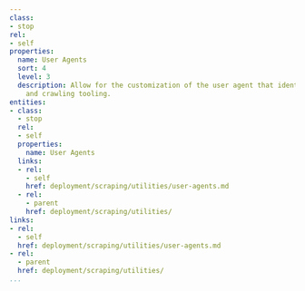 ```yaml
---
class:
- stop
rel:
- self
properties:
  name: User Agents
  sort: 4
  level: 3
  description: Allow for the customization of the user agent that identifies scraping
    and crawling tooling.
entities:
- class:
  - stop
  rel:
  - self
  properties:
    name: User Agents
  links:
  - rel:
    - self
    href: deployment/scraping/utilities/user-agents.md
  - rel:
    - parent
    href: deployment/scraping/utilities/
links:
- rel:
  - self
  href: deployment/scraping/utilities/user-agents.md
- rel:
  - parent
  href: deployment/scraping/utilities/
...
```


